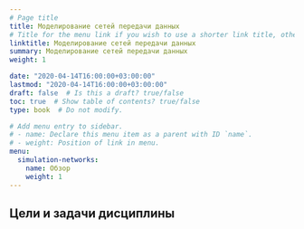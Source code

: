 ```yaml
---
# Page title
title: Моделирование сетей передачи данных
# Title for the menu link if you wish to use a shorter link title, otherwise remove this option.
linktitle: Моделирование сетей передачи данных
summary: Моделирование сетей передачи данных
weight: 1

date: "2020-04-14T16:00:00+03:00:00"
lastmod: "2020-04-14T16:00:00+03:00:00"
draft: false  # Is this a draft? true/false
toc: true  # Show table of contents? true/false
type: book  # Do not modify.

# Add menu entry to sidebar.
# - name: Declare this menu item as a parent with ID `name`.
# - weight: Position of link in menu.
menu:
  simulation-networks:
    name: Обзор
    weight: 1
---
```


## Цели и задачи дисциплины

